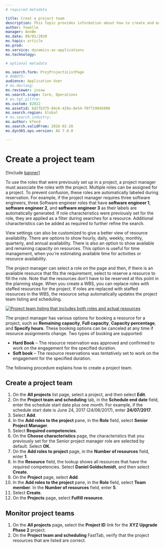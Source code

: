 ```yaml
---
# required metadata

title: Creat a project team
description: This topic provides information about how to create and manage project teams.
author: Yowelle
manager: AnnBe
ms.date: 09/01/2020
ms.topic: article
ms.prod: 
ms.service: dynamics-ax-applications
ms.technology: 

# optional metadata

ms.search.form: ProjProjectsListPage
# ROBOTS: 
audience: Application User
# ms.devlang: 
ms.reviewer: josaw
ms.search.scope: Core, Operations
# ms.tgt_pltfrm: 
ms.custom: 82022
ms.assetid: bd2fb375-84c6-428a-8e54-f0f719045898
ms.search.region: Global
# ms.search.industry: 
ms.author: kfend
ms.search.validFrom: 2016-02-28
ms.dyn365.ops.version: AX 7.0.0

---
```


# Create a project team

[!include [banner](../includes/banner.md)]

To use the roles that were previously set up in a project, a project manager must associate the roles with the project. Multiple roles can be assigned for a project. To prevent confusion, these roles are automatically labeled during reservation. For example, if the project manager requires three software engineers, three Software engineer roles that have **software engineer 1**, **software engineer 2**, and **software engineer 3** as their labels are automatically generated. If role characteristics were previously set for the role, they are applied as a filter during searches for a resource. Additional characteristics can be added as required to further refine the search.

View settings can also be customized to give a better view of resource availability. There are options to show hourly, daily, weekly, monthly, quarterly, and annual availability. There is also an option to show available and remaining capacity on resources. This option is useful for time management, when you're estimating available time for activities or resource availability.

The project manager can select a role on the page and then, if there is an available resource that fits the requirement, select to reserve a resource to fill the role. Note that the resources don't have to be reserved at this point in the planning stage. When you create a WBS, you can replace roles with staffed resources for the project. If roles are replaced with staffed resources in the WBS, the resource setup automatically updates the project team listing and scheduling.

[![Project team listing that includes both roles and actual resources](./media/projectresourcing03-1024x368.jpg)](./media/projectresourcing03.jpg) 

The project manager has various options for booking a resource for a project, such as **Remaining capacity**, **Full capacity**, **Capacity percentage**, and **Specify hours**. These booking options can be canceled at any time if resource assignments change. Two types of booking are supported:

- **Hard Book** – The resource reservation was approved and confirmed to work on the engagement for the specified duration.
- **Soft book** – The resource reservations was tentatively set to work on the engagement for the specified duration.

The following procedure explains how to create a project team.

## Create a project team

1. On the **All projects** list page, select a project, and then select **Edit**.
2. On the **Project team and scheduling** tab, in the **Schedule end date** field, enter the schedule start date plus one month. For example, if the schedule start date is June 24, 2017 (24/06/2017), enter **24/07/2017**.
3. Select **Add**.
4. In the **Add roles to the project** pane, in the **Role** field, select **Senior Project Manager**.
5. Select **Required competencies**.
6. On the **Choose characteristics** page, the characteristics that you previously set for the Senior project manager role are selected by default. Select **OK**.
7. On the **Add roles to project** page, in the **Number of resources** field, enter **1**.
8. In the **Resource** field, the lookup shows all resources that have the required competencies. Select **Daniel Goldschmidt**, and then select **Create**.
9. On the **Project** page, select **Add**.
10. In the **Add roles to the project** pane, in the **Role** field, select **Team member**. In the **Number of resources** field, enter **5**.
11. Select **Create**.
12. On the **Projects** page, select **Fulfill resource**.

## Monitor project teams
1. On the **All projects** page, select the **Project ID** link for the **XYZ Upgrade Phase 2** project.
2. On the **Project team and scheduling** FastTab, verify that the project resources that are listed are correct.
